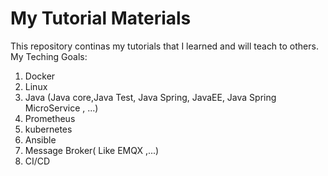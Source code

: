 # My Tutorial Materials
This repository continas my tutorials that I learned and will teach to others. 
My Teching Goals:
1. Docker
2. Linux
3. Java (Java core,Java Test, Java Spring, JavaEE, Java Spring MicroService , ...)
4. Prometheus 
5. kubernetes
6. Ansible
7. Message Broker( Like EMQX ,...)
8. CI/CD


